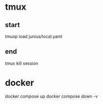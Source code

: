 # tmux

## start
tmuxp load junius/local.yaml

## end
tmux kill session

# docker
docker compose up
docker compose down -v
